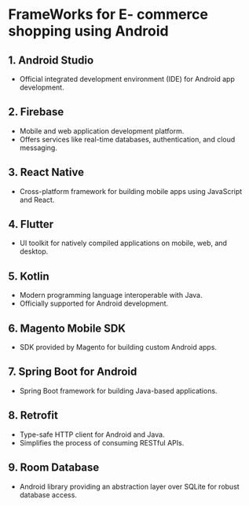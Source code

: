 # FrameWorks for E- commerce shopping using Android
## 1. Android Studio 
- Official integrated development environment (IDE) for Android app development.
## 2. Firebase
- Mobile and web application development platform.
- Offers services like real-time databases, authentication, and cloud messaging.
## 3. React Native
- Cross-platform framework for building mobile apps using JavaScript and React.
## 4. Flutter
- UI toolkit for natively compiled applications on mobile, web, and desktop.
## 5. Kotlin
- Modern programming language interoperable with Java.
- Officially supported for Android development.
## 6. Magento Mobile SDK
- SDK provided by Magento for building custom Android apps.
## 7. Spring Boot for Android
- Spring Boot framework for building Java-based applications.
## 8. Retrofit
- Type-safe HTTP client for Android and Java.
- Simplifies the process of consuming RESTful APIs.
## 9. Room Database
- Android library providing an abstraction layer over SQLite for robust database access.



